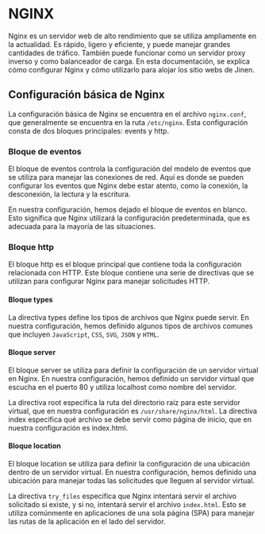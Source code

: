 # NGINX

Nginx es un servidor web de alto rendimiento que se utiliza ampliamente en la actualidad. Es rápido, ligero y eficiente, y puede manejar grandes cantidades de tráfico. También puede funcionar como un servidor proxy inverso y como balanceador de carga. En esta documentación, se explica cómo configurar Nginx y cómo utilizarlo para alojar los sitio webs de Jinen.

## Configuración básica de Nginx

La configuración básica de Nginx se encuentra en el archivo `nginx.conf`, que generalmente se encuentra en la ruta `/etc/nginx`. Esta configuración consta de dos bloques principales: events y http.

### Bloque de eventos

El bloque de eventos controla la configuración del modelo de eventos que se utiliza para manejar las conexiones de red. Aquí es donde se pueden configurar los eventos que Nginx debe estar atento, como la conexión, la desconexión, la lectura y la escritura.

En nuestra configuración, hemos dejado el bloque de eventos en blanco. Esto significa que Nginx utilizará la configuración predeterminada, que es adecuada para la mayoría de las situaciones.

### Bloque http

El bloque http es el bloque principal que contiene toda la configuración relacionada con HTTP. Este bloque contiene una serie de directivas que se utilizan para configurar Nginx para manejar solicitudes HTTP.

#### Bloque types

La directiva types define los tipos de archivos que Nginx puede servir. En nuestra configuración, hemos definido algunos tipos de archivos comunes que incluyen `JavaScript`, `CSS`, `SVG`, `JSON` y `HTML`.

#### Bloque server

El bloque server se utiliza para definir la configuración de un servidor virtual en Nginx. En nuestra configuración, hemos definido un servidor virtual que escucha en el puerto 80 y utiliza localhost como nombre del servidor.

La directiva root especifica la ruta del directorio raíz para este servidor virtual, que en nuestra configuración es `/usr/share/nginx/html`. La directiva index especifica qué archivo se debe servir como página de inicio, que en nuestra configuración es index.html.

#### Bloque location

El bloque location se utiliza para definir la configuración de una ubicación dentro de un servidor virtual. En nuestra configuración, hemos definido una ubicación para manejar todas las solicitudes que lleguen al servidor virtual.

La directiva `try_files` especifica que Nginx intentará servir el archivo solicitado si existe, y si no, intentará servir el archivo `index.html`. Esto se utiliza comúnmente en aplicaciones de una sola página (SPA) para manejar las rutas de la aplicación en el lado del servidor.
